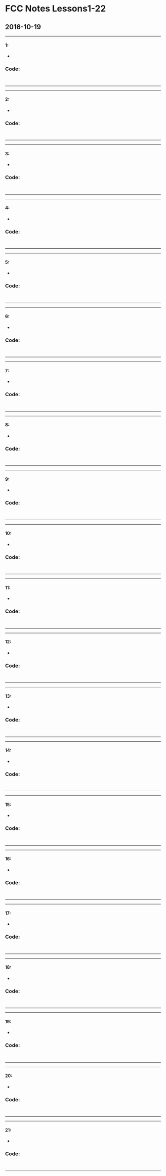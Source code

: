 
# FCC Notes Lessons1-22


## 2016-10-19


***

#### 1: 

* 


### Code: 

```Javascript



```

***
***

#### 2: 

* 


### Code: 

```Javascript



```

***
***

#### 3: 

* 


### Code: 

```Javascript



```

***
***

#### 4: 

* 


### Code: 

```Javascript



```

***
***

#### 5: 

* 


### Code: 

```Javascript



```

***
***

#### 6: 

* 


### Code: 

```Javascript



```

***
***

#### 7: 

* 


### Code: 

```Javascript



```

***
***

#### 8: 

* 


### Code: 

```Javascript



```

***
***

#### 9: 

* 


### Code: 

```Javascript



```

***
***

#### 10: 

* 


### Code: 

```Javascript



```

***
***

#### 11: 

* 


### Code: 

```Javascript



```

***
***

#### 12: 

* 


### Code: 

```Javascript



```

***
***

#### 13: 

* 


### Code: 

```Javascript



```

***
***

#### 14: 

* 


### Code: 

```Javascript



```

***
***

#### 15: 

* 


### Code: 

```Javascript



```

***
***

#### 16: 

* 


### Code: 

```Javascript



```

***
***

#### 17: 

* 


### Code: 

```Javascript



```

***
***

#### 18: 

* 


### Code: 

```Javascript



```

***
***

#### 19: 

* 


### Code: 

```Javascript



```

***
***

#### 20: 

* 


### Code: 

```Javascript



```

***
***

#### 21: 

* 


### Code: 

```Javascript



```

***
